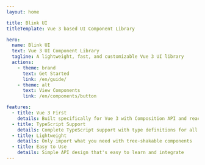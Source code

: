 ```yaml
---
layout: home

title: Blink UI
titleTemplate: Vue 3 based UI Component Library

hero:
  name: Blink UI
  text: Vue 3 UI Component Library
  tagline: A lightweight, fast, and customizable Vue 3 UI library
  actions:
    - theme: brand
      text: Get Started
      link: /en/guide/
    - theme: alt
      text: View Components
      link: /en/components/button

features:
  - title: Vue 3 First
    details: Built specifically for Vue 3 with Composition API and reactivity system
  - title: TypeScript Support
    details: Complete TypeScript support with type definitions for all components
  - title: Lightweight
    details: Only import what you need with tree-shakable components
  - title: Easy to Use
    details: Simple API design that's easy to learn and integrate
---
```

